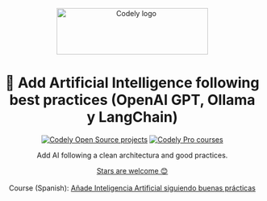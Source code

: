 <p align="center">
  <a href="https://codely.com">
    <img src="https://user-images.githubusercontent.com/10558907/170513882-a09eee57-7765-4ca4-b2dd-3c2e061fdad0.png" width="300px" height="92px" alt="Codely logo"/>
  </a>
</p>

<h1 align="center">
    🦙 Add Artificial Intelligence following best practices (OpenAI GPT, Ollama y LangChain)
</h1>

<p align="center">
    <a href="https://github.com/CodelyTV"><img src="https://img.shields.io/badge/Codely-OS-green.svg?style=flat-square" alt="Codely Open Source projects"/></a>
    <a href="https://pro.codely.com"><img src="https://img.shields.io/badge/Codely-Pro-black.svg?style=flat-square" alt="Codely Pro courses"/></a>
</p>

<p align="center">
    Add AI following a clean architectura and good practices.
</p>

<p align="center">
  <a href="https://github.com/CodelyTV/add_ai_follwing_best_practices-course/stargazers">Stars are welcome 😊</a><br><br>
  Course (Spanish): <a href="https://pro.codely.com/library/anade-inteligencia-artificial-siguiendo-buenas-practicas-openai-gpt-ollama-y-langchain-222393">Añade Inteligencia Artificial siguiendo buenas prácticas</a>
</p>
